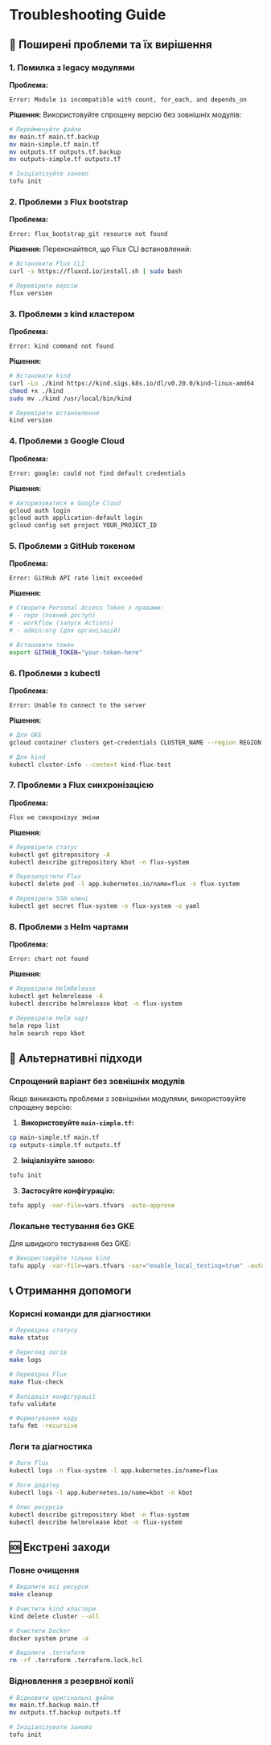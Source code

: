 # Troubleshooting Guide

## 🚨 Поширені проблеми та їх вирішення

### 1. Помилка з legacy модулями

**Проблема:**
```
Error: Module is incompatible with count, for_each, and depends_on
```

**Рішення:**
Використовуйте спрощену версію без зовнішніх модулів:

```bash
# Перейменуйте файли
mv main.tf main.tf.backup
mv main-simple.tf main.tf
mv outputs.tf outputs.tf.backup
mv outputs-simple.tf outputs.tf

# Ініціалізуйте заново
tofu init
```

### 2. Проблеми з Flux bootstrap

**Проблема:**
```
Error: flux_bootstrap_git resource not found
```

**Рішення:**
Переконайтеся, що Flux CLI встановлений:

```bash
# Встановити Flux CLI
curl -s https://fluxcd.io/install.sh | sudo bash

# Перевірити версію
flux version
```

### 3. Проблеми з kind кластером

**Проблема:**
```
Error: kind command not found
```

**Рішення:**
```bash
# Встановити kind
curl -Lo ./kind https://kind.sigs.k8s.io/dl/v0.20.0/kind-linux-amd64
chmod +x ./kind
sudo mv ./kind /usr/local/bin/kind

# Перевірити встановлення
kind version
```

### 4. Проблеми з Google Cloud

**Проблема:**
```
Error: google: could not find default credentials
```

**Рішення:**
```bash
# Авторизуватися в Google Cloud
gcloud auth login
gcloud auth application-default login
gcloud config set project YOUR_PROJECT_ID
```

### 5. Проблеми з GitHub токеном

**Проблема:**
```
Error: GitHub API rate limit exceeded
```

**Рішення:**
```bash
# Створити Personal Access Token з правами:
# - repo (повний доступ)
# - workflow (запуск Actions)
# - admin:org (для організацій)

# Встановити токен
export GITHUB_TOKEN="your-token-here"
```

### 6. Проблеми з kubectl

**Проблема:**
```
Error: Unable to connect to the server
```

**Рішення:**
```bash
# Для GKE
gcloud container clusters get-credentials CLUSTER_NAME --region REGION --project PROJECT_ID

# Для kind
kubectl cluster-info --context kind-flux-test
```

### 7. Проблеми з Flux синхронізацією

**Проблема:**
```
Flux не синхронізує зміни
```

**Рішення:**
```bash
# Перевірити статус
kubectl get gitrepository -A
kubectl describe gitrepository kbot -n flux-system

# Перезапустити Flux
kubectl delete pod -l app.kubernetes.io/name=flux -n flux-system

# Перевірити SSH ключі
kubectl get secret flux-system -n flux-system -o yaml
```

### 8. Проблеми з Helm чартами

**Проблема:**
```
Error: chart not found
```

**Рішення:**
```bash
# Перевірити HelmRelease
kubectl get helmrelease -A
kubectl describe helmrelease kbot -n flux-system

# Перевірити Helm чарт
helm repo list
helm search repo kbot
```

## 🔧 Альтернативні підходи

### Спрощений варіант без зовнішніх модулів

Якщо виникають проблеми з зовнішніми модулями, використовуйте спрощену версію:

1. **Використовуйте `main-simple.tf`:**
```bash
cp main-simple.tf main.tf
cp outputs-simple.tf outputs.tf
```

2. **Ініціалізуйте заново:**
```bash
tofu init
```

3. **Застосуйте конфігурацію:**
```bash
tofu apply -var-file=vars.tfvars -auto-approve
```

### Локальне тестування без GKE

Для швидкого тестування без GKE:

```bash
# Використовуйте тільки kind
tofu apply -var-file=vars.tfvars -var="enable_local_testing=true" -auto-approve
```

## 📞 Отримання допомоги

### Корисні команди для діагностики

```bash
# Перевірка статусу
make status

# Перегляд логів
make logs

# Перевірка Flux
make flux-check

# Валідація конфігурації
tofu validate

# Форматування коду
tofu fmt -recursive
```

### Логи та діагностика

```bash
# Логи Flux
kubectl logs -n flux-system -l app.kubernetes.io/name=flux

# Логи додатку
kubectl logs -l app.kubernetes.io/name=kbot -n kbot

# Опис ресурсів
kubectl describe gitrepository kbot -n flux-system
kubectl describe helmrelease kbot -n flux-system
```

## 🆘 Екстрені заходи

### Повне очищення

```bash
# Видалити всі ресурси
make cleanup

# Очистити kind кластери
kind delete cluster --all

# Очистити Docker
docker system prune -a

# Видалити .terraform
rm -rf .terraform .terraform.lock.hcl
```

### Відновлення з резервної копії

```bash
# Відновити оригінальні файли
mv main.tf.backup main.tf
mv outputs.tf.backup outputs.tf

# Ініціалізувати заново
tofu init
``` 